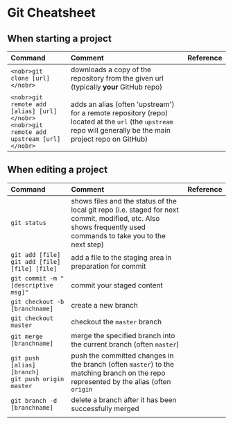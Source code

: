 


# Git Cheatsheet

## When starting a project

|Command|Comment|Reference
|:---|:---|:---|
|`<nobr>git clone [url]</nobr>`|downloads a copy of the repository from the given url (typically **your** GitHub repo)||
|`<nobr>git remote add [alias] [url]</nobr>`<br>`<nobr>git remote add upstream [url]</nobr>`|adds an alias (often 'upstream') for a remote repository (repo) located at the `url` (the `upstream` repo will generally be the main project repo on GitHub)||

## When editing a project

|Command|Comment|Reference|
|:---|:---|:---|
|<nobr>`git status`|shows files and the status of the local git repo (i.e. staged for next commit, modified, etc. Also shows frequently used commands to take you to the next step) ||
|<nobr>`git add [file]`</nobr><br><nobr>`git add [file] [file] [file]`</nobr>|add a file to the staging area in preparation for commit||
|<nobr>`git commit -m "[descriptive msg]"`</nobr>|commit your staged content||
|<nobr>`git checkout -b [branchname]`</nobr>|create a new branch||
|<nobr>`git checkout master`</nobr>|checkout the `master` branch||
|<nobr>`git merge [branchname]`</nobr>|merge the specified branch into the current branch (often `master`)||
|<nobr>`git push [alias] [branch]`</nobr><br><nobr>`git push origin master`</nobr>|push the committed changes in the branch (often `master`) to the matching branch on the repo represented by the alias (often `origin` ||
|<nobr>`git branch -d [branchname]`</nobr>|delete a branch after it has been successfully merged||
||||

